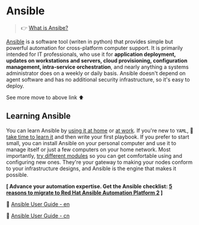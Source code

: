 # Ansible

> 👉  [What is Ansibe?](https://opensource.com/resources/what-ansible)

[Ansible](https://www.ansible.com/) is a software tool (writen in python) that provides simple but powerful automation for cross-platform computer support. It is primarily intended for IT professionals, who use it for **application deployment, updates on workstations and servers, cloud provisioning, configuration management, intra-service orchestration**, and nearly anything a systems administrator does on a weekly or daily basis. Ansible doesn't depend on agent software and has no additional security infrastructure, so it's easy to deploy.

See more move to above link ⬆️



## Learning Ansible

You can learn Ansible by [using it at home](https://opensource.com/article/19/9/ansible-documentation-kids-laptops) or [at work](https://opensource.com/article/19/2/quickstart-guide-ansible). If you're new to `YAML`, 🐐 [take time to learn it](https://www.redhat.com/sysadmin/yaml-tips?extIdCarryOver=true&sc_cid=701f2000001OH7nAAG) and then write your first playbook. If you prefer to start small, you can install Ansible on your personal computer and use it to manage itself or just a few computers on your home network. Most importantly, [try different modules](https://opensource.com/article/19/9/must-know-ansible-modules) so you can get comfortable using and configuring new ones. They're your gateway to making your nodes conform to your infrastructure designs, and Ansible is the engine that makes it possible.

**[ Advance your automation expertise. Get the Ansible checklist: [5 reasons to migrate to Red Hat Ansible Automation Platform 2](https://www.redhat.com/en/resources/why-migrate-ansible-automation-platform-2-checklist?intcmp=7013a000002qLH8AAM) ]**

📂 [Ansible User Guide - en](https://docs.ansible.com/ansible/latest/user_guide/index.html)

📂 [Ansible User Guide - cn](https://ansible-tran.readthedocs.io/en/latest/docs/intro_getting_started.html)

